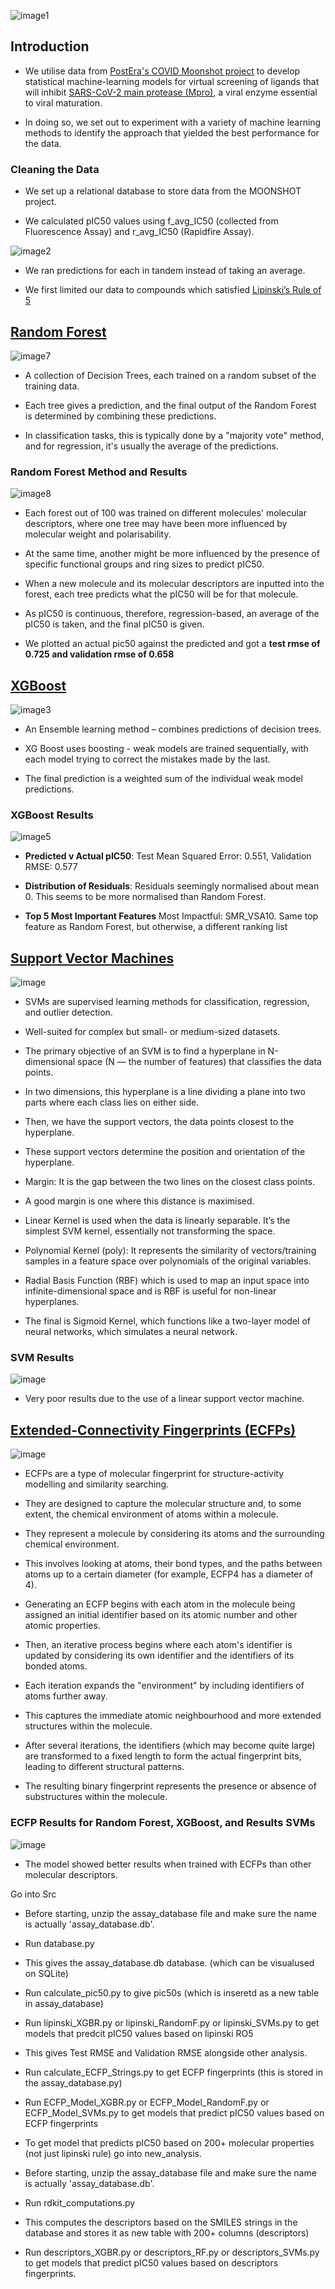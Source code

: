 ![image1](asset/pic2.png)

## Introduction

- We utilise data from [PostEra's COVID Moonshot project](https://postera.ai/moonshot/) to develop statistical machine-learning models for virtual screening of ligands that will inhibit [SARS-CoV-2 main protease (Mpro)](https://www.nature.com/articles/s41586-020-2223-y), a viral enzyme essential to viral maturation.

- In doing so, we set out to experiment with a variety of machine learning methods to identify the approach that yielded the best performance for the data. 

### Cleaning the Data 

- We set up a relational database to store data from the MOONSHOT project.

- We calculated pIC50 values using f_avg_IC50 (collected from Fluorescence Assay) and r_avg_IC50 (Rapidfire Assay). 

![image2](asset/cleannn.png)

- We ran predictions for each in tandem instead of taking an average.

- We first limited our data to compounds which satisfied [Lipinski’s Rule of 5](https://en.wikipedia.org/wiki/Lipinski%27s_rule_of_five)

## [Random Forest](https://arxiv.org/abs/1407.7502)

![image7](asset/rff.png)

- A collection of Decision Trees, each trained on a random subset of the training data.

- Each tree gives a prediction, and the final output of the Random Forest is determined by combining these predictions. 

- In classification tasks, this is typically done by a "majority vote" method, and for regression, it's usually the average of the predictions.

### Random Forest Method and Results

![image8](asset/pic8.png)

- Each forest out of 100 was trained on different molecules' molecular descriptors, where one tree may have been more influenced by molecular weight and polarisability. 

- At the same time, another might be more influenced by the presence of specific functional groups and ring sizes to predict pIC50.

- When a new molecule and its molecular descriptors are inputted into the forest, each tree predicts what the pIC50 will be for that molecule. 

- As pIC50 is continuous, therefore, regression-based, an average of the pIC50 is taken, and the final pIC50 is given. 

- We plotted an actual pic50 against the predicted and got a **test rmse of 0.725 and validation rmse of 0.658**


## [XGBoost](https://arxiv.org/abs/1603.02754)

![image3](asset/xgboost.png)

- An Ensemble learning method – combines predictions of decision trees.

- XG Boost uses boosting - weak models are trained sequentially, with each model trying to correct the mistakes made by the last. 

- The final prediction is a weighted sum of the individual weak model predictions.

### XGBoost Results

![image5](asset/pic6.png)

- **Predicted v Actual pIC50**: Test Mean Squared Error: 0.551, Validation RMSE: 0.577

- **Distribution of Residuals**: Residuals seemingly normalised about mean 0. This seems to be more normalised than Random Forest. 

- **Top 5 Most Important Features** Most Impactful: SMR_VSA10. Same top feature as Random Forest, but otherwise, a different ranking list

## [Support Vector Machines](https://scikit-learn.org/stable/modules/svm.html)

![image](asset/svm.png)

- SVMs are supervised learning methods for classification, regression, and outlier detection.

- Well-suited for complex but small- or medium-sized datasets. 

- The primary objective of an SVM is to find a hyperplane in N-dimensional space (N — the number of features) that classifies the data points. 

- In two dimensions, this hyperplane is a line dividing a plane into two parts where each class lies on either side.

- Then, we have the support vectors, the data points closest to the hyperplane. 

- These support vectors determine the position and orientation of the hyperplane.

- Margin: It is the gap between the two lines on the closest class points. 

- A good margin is one where this distance is maximised.

- Linear Kernel is used when the data is linearly separable. It’s the simplest SVM kernel, essentially not transforming the space. 

- Polynomial Kernel (poly): It represents the similarity of vectors/training samples in a feature space over polynomials of the original variables. 

- Radial Basis Function (RBF) which is used to map an input space into infinite-dimensional space and is RBF is useful for non-linear hyperplanes. 

- The final is Sigmoid Kernel, which functions like a two-layer model of neural networks, which simulates a neural network.

### SVM Results

![image](asset/svmresults.png)

- Very poor results due to the use of a linear support vector machine. 

## [Extended-Connectivity Fingerprints (ECFPs)](https://pubs.acs.org/doi/10.1021/ci100050t)

![image](asset/ecfp.png)

- ECFPs are a type of molecular fingerprint for structure-activity modelling and similarity searching. 

- They are designed to capture the molecular structure and, to some extent, the chemical environment of atoms within a molecule. 

- They represent a molecule by considering its atoms and the surrounding chemical environment. 

- This involves looking at atoms, their bond types, and the paths between atoms up to a certain diameter (for example, ECFP4 has a diameter of 4).

- Generating an ECFP begins with each atom in the molecule being assigned an initial identifier based on its atomic number and other atomic properties. 

- Then, an iterative process begins where each atom's identifier is updated by considering its own identifier and the identifiers of its bonded atoms. 

- Each iteration expands the "environment" by including identifiers of atoms further away. 

- This captures the immediate atomic neighbourhood and more extended structures within the molecule. 

- After several iterations, the identifiers (which may become quite large) are transformed to a fixed length to form the actual fingerprint bits, leading to different structural patterns.

- The resulting binary fingerprint represents the presence or absence of substructures within the molecule.

### ECFP Results for Random Forest, XGBoost, and Results SVMs

![image](asset/ecfpresults.png)

- The model showed better results when trained with ECFPs than other molecular descriptors.





































Go into Src

- Before starting, unzip the assay_database file and make sure the name is actually 'assay_database.db'. 

- Run database.py

- This gives the assay_database.db database. (which can be visualused on SQLite)

- Run calculate_pic50.py to give pic50s (which is inseretd as a new table in assay_database)

- Run lipinski_XGBR.py or lipinski_RandomF.py or lipinski_SVMs.py to get models that predcit pIC50 values based on lipinski RO5

- This gives Test RMSE and Validation RMSE alongside other analysis.

- Run calculate_ECFP_Strings.py to get ECFP fingerprints (this is stored in the assay_database.py)

- Run ECFP_Model_XGBR.py or ECFP_Model_RandomF.py or ECFP_Model_SVMs.py to get models that predict pIC50 values based on ECFP fingerprints



- To get model that predicts pIC50 based on 200+ molecular properties (not just lipinski rule) go into new_analysis.

- Before starting, unzip the assay_database file and make sure the name is actually 'assay_database.db'.

- Run rdkit_computations.py

- This computes the descriptors based on the SMILES strings in the database and stores it as new table with 200+ columns (descriptors)

- Run descriptors_XGBR.py or descriptors_RF.py or descriptors_SVMs.py to get models that predict pIC50 values based on descriptors fingerprints.
